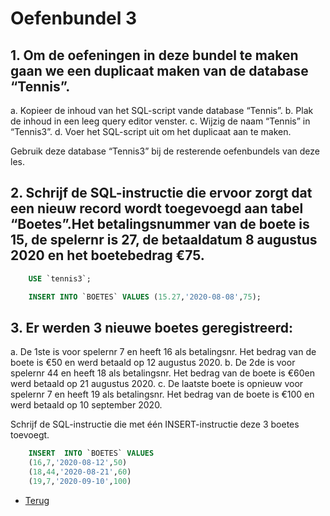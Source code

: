 # Oefenbundel 3

## 1. Om de oefeningen in deze bundel te maken gaan we een duplicaat maken van de database “Tennis”.

a. Kopieer de inhoud van het SQL-script vande database “Tennis”.
b. Plak de inhoud in een leeg query editor venster.
c. Wijzig de naam “Tennis” in “Tennis3”.
d. Voer het SQL-script uit om het duplicaat aan te maken.

Gebruik deze database “Tennis3” bij de resterende oefenbundels van deze les.

## 2. Schrijf de SQL-instructie die ervoor zorgt dat een nieuw record wordt toegevoegd aan tabel “Boetes”.Het betalingsnummer van de boete is 15, de spelernr is 27, de betaaldatum 8 augustus 2020 en het boetebedrag €75.

```sql
    USE `tennis3`;

    INSERT INTO `BOETES` VALUES (15.27,'2020-08-08',75); 
```

## 3. Er werden 3 nieuwe boetes geregistreerd:

a. De 1ste is voor spelernr 7 en heeft 16 als betalingsnr. Het bedrag van de boete is €50 en werd betaald op 12 augustus 2020.
b. De 2de is voor spelernr 44 en heeft 18 als betalingsnr. Het bedrag van de boete is €60en werd betaald op 21 augustus 2020.
c. De laatste boete is opnieuw voor spelernr 7 en heeft 19 als betalingsnr. Het bedrag van de boete is €100 en werd betaald op 10 september 2020.

Schrijf de SQL-instructie die met één INSERT-instructie deze 3 boetes toevoegt.

```sql
    INSERT  INTO `BOETES` VALUES
    (16,7,'2020-08-12',50) 
    (18,44,'2020-08-21',60)
    (19,7,'2020-09-10',100)
```

- [Terug](../Deel3.md)